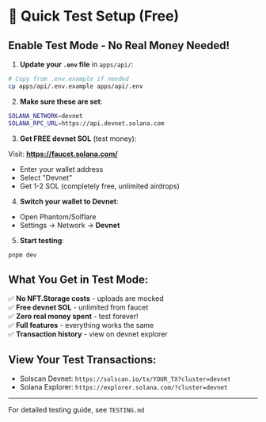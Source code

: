# 🧪 Quick Test Setup (Free)

## Enable Test Mode - No Real Money Needed!

1. **Update your `.env` file** in `apps/api/`:

```bash
# Copy from .env.example if needed
cp apps/api/.env.example apps/api/.env
```

2. **Make sure these are set**:

```bash
SOLANA_NETWORK=devnet
SOLANA_RPC_URL=https://api.devnet.solana.com
```

3. **Get FREE devnet SOL** (test money):

Visit: **https://faucet.solana.com/**

- Enter your wallet address
- Select "Devnet"
- Get 1-2 SOL (completely free, unlimited airdrops)

4. **Switch your wallet to Devnet**:

- Open Phantom/Solflare
- Settings → Network → **Devnet**

5. **Start testing**:

```bash
pnpm dev
```

## What You Get in Test Mode:

✅ **No NFT.Storage costs** - uploads are mocked  
✅ **Free devnet SOL** - unlimited from faucet  
✅ **Zero real money spent** - test forever!  
✅ **Full features** - everything works the same  
✅ **Transaction history** - view on devnet explorer

## View Your Test Transactions:

- Solscan Devnet: `https://solscan.io/tx/YOUR_TX?cluster=devnet`
- Solana Explorer: `https://explorer.solana.com/?cluster=devnet`

---

For detailed testing guide, see `TESTING.md`

